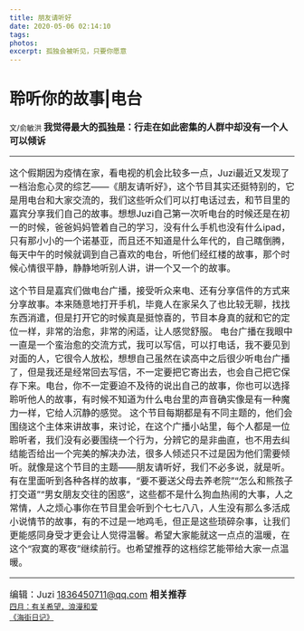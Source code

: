 ```yaml
---
title: 朋友请听好
date: 2020-05-06 02:14:10
tags:
photos:
excerpt: 孤独会被听见，只要你愿意
---
```

# 聆听你的故事\|电台

<font size=2>文\/俞敏洪
<font size=3>**我觉得最大的孤独是：行走在如此密集的人群中却没有一个人可以倾诉**
******
这个假期因为疫情在家，看电视的机会比较多一点，Juzi最近又发现了一档治愈心灵的综艺——《朋友请听好》，这个节目其实还挺特别的，它是用电台和大家交流的，我们这些听众们可以打电话过去，和节目里的嘉宾分享我们自己的故事。想想Juzi自己第一次听电台的时候还是在初一的时候，爸爸妈妈管着自己的学习，没有什么手机也没有什么ipad，只有那小小的一个诺基亚，而且还不知道是什么年代的，自己瞎倒腾，每天中午的时候就调到自己喜欢的电台，听他们经红楼的故事，那个时候心情很平静，静静地听别人讲，讲一个又一个的故事。  

这个节目是嘉宾们做电台广播，接受听众来电、还有分享信件的方式来分享故事。本来随意地打开手机，毕竟人在家呆久了也比较无聊，找找东西消遣，但是打开它的时候真是挺惊喜的，节目本身真的就和它的定位一样，非常的治愈，非常的闲适，让人感觉舒服。
电台广播在我眼中一直是一个蛮治愈的交流方式，我可以写信，可以打电话，我不要见到对面的人，它很令人放松，想想自己虽然在读高中之后很少听电台广播了，但是我还是经常回去写信，不一定要把它寄出去，也会自己把它保存下来。电台，你不一定要迫不及待的说出自己的故事，你也可以选择聆听他人的故事，有时候不知道为什么电台里的声音确实像是有一种魔力一样，它给人沉静的感觉。
这个节目每期都是有不同主题的，他们会围绕这个主体来讲故事，来讨论，在这个广播小站里，每个人都是一位聆听者，我们没有必要围绕一个行为，分辨它的是非曲直，也不用去纠结能否给出一个完美的解决办法，很多人倾述只不过是因为他们需要倾听。就像是这个节目的主题——朋友请听好，我们不必多说，就是听。  
有在里面听到各种各样的故事，“要不要送父母去养老院”“怎么和熊孩子打交道”“男女朋友交往的困惑”，这些都不是什么狗血热闹的大事，人之常情，人之烦心事你在节目里会听到个七七八八，人生没有那么多活成小说情节的故事，有的不过是一地鸡毛，但正是这些琐碎杂事，让我们更能感同身受才更会让人觉得温馨。希望大家能就这一点点的温暖，在这个“寂寞的寒夜”继续前行。也希望推荐的这档综艺能带给大家一点温暖。
******
<font size=3>编辑：Juzi 1836450711@qq.com 
<font size=3>**相关推荐**  
<font size=2>[四月：有关希望，浪漫和爱](http://m.wufazhuce.com/movie/1973?channel=singlemessage)  
<font size=2>[《海街日记》]( http://m.iqiyi.com/v_19rrkyavkw.html?key=497e5c296ca7ff592f821e933523f96a&msrc=3_31_56&aid=469305100&tvid=469305100&cid=1&identifier=weixinv1&ftype=27&subtype=1&vip_pc=0&vip_tpc=0&isrd=1&p1=2_22_222&social_platform=link )